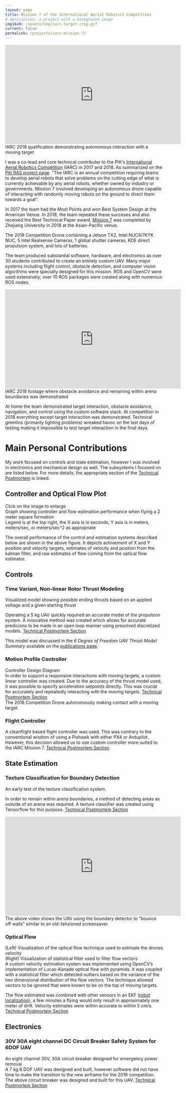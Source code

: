 ```yaml
---
layout: page
title: Mission 7 of the International Aerial Robotics Competition
# description: a project with a background image
img16x9: /assets/img/iarc-target-crop.gif
current: false
permalink: /projects/iarc-mission-7/
---
```


<center>
<iframe width="560" height="315" src="https://www.youtube.com/embed/0w_acYpwZiE" frameborder="0" allow="accelerometer; autoplay; encrypted-media; gyroscope; picture-in-picture" allowfullscreen></iframe>
</center>
<div class="col three caption">
    IARC 2018 qualification demonstrating autonomous interaction with a moving target
</div>

I was a co-lead and core technical contributer to the Pitt's <a href="http://www.aerialroboticscompetition.org/">International Aerial Robotics Competition</a> (IARC) in 2017 and 2018. As summarized on the <a href="http://pittras.org/projects/IARC/">Pitt RAS project page</a>. "The IARC is an annual competition requiring teams to develop aerial robots that solve problems on the cutting edge of what is currently achievable by any aerial robots, whether owned by industry or governments. Mission 7 involved developing an autonomous drone capable of interacting with randomly moving robots on the ground to direct them towards a goal".

In 2017 the team had the Most Points and won Best System Design at the American Venue. In 2018, the team repeated these succeses and also received the Best Technical Paper award. <a href="http://www.aerialroboticscompetition.org/mission7.php">Mission 7</a> was completed by Zhejiang University in 2018 at the Asian-Pacific venue.

<div class="img_row">
    <img class="col three left" src="{{ site.baseurl }}/assets/img/drone-image.jpg" alt="" title="IMU System Overview"/>
</div>
<div class="col three caption">
    The 2018 Competition Drone containing a Jetson TX2, Intel NUC6i7KYK NUC, 5 Intel Realsense Cameras, 1 global shutter cameras, KDE direct propulsion system, and lots of batteries.
</div>

The team produced substantial software, hardware, and electronics as over 30 students contributed to create an entirely custom UAV. Many major systems including flight control, obstacle detection, and computer vision algorithms were specially designed for this mission. ROS and OpenCV were used extensively; over 10 ROS packages were created along with numerous ROS nodes.

<center>
<iframe width="560" height="315" src="https://www.youtube.com/embed/su-1Q3NBxsQ" frameborder="0" allow="accelerometer; autoplay; encrypted-media; gyroscope; picture-in-picture" allowfullscreen></iframe>
</center>
<div class="col three caption">
    IARC 2018 footage where obstacle avoidance and remaining within arena boundaries was demonstrated
</div>

At home the team demonstrated target interaction, obstacle avoidance, navigation, and control using the custom software stack. At competition in 2018 everything except target interaction was demonstrated. Technical gremlins (primarily lighting problems) wreaked havoc on the last days of testing making it impossible to test target interaction in the final days.

# Main Personal Contributions
My work focused on controls and state estimation, however I was involved in electronics and mechanical design as well. The subsystems I focused on are listed below. For more details, the appropriate section of the <a href="http://pittras.org/projects/iarc/2018/08/10/update-iarc-technical-postmortem.html">Technical Postmortem</a> is linked.

## Controller and Optical Flow Plot
<div class="img_row">
    <a href="{{ site.baseurl }}/assets/img/iarc-controller.png" target="_blank">
    <img class="col three left" src="{{ site.baseurl }}/assets/img/iarc-controller.png" alt="" title="IARC Controller and Flow Performance"/>
    </a>
</div>
<div class="col three caption">
    Click on the image to enlarge<br/>
    Graph showing controller and flow estimation performance when flying a 2 meter square formation<br/>
    Legend is at the top right, the X axis is in seconds, Y axis is in meters, meters/sec, or meters/sec^2 as appropriate<br/>
</div>

The overall performance of the control and estimation systems described below are shown in the above figure. It depicts achivement of X and Y position and velocity targets, estimates of velocity and position from the kalman filter, and raw estimates of flow coming from the optical flow estimator.

## Controls
### Time Variant, Non-linear Rotor Thrust Modeling
<div class="img_row">
    <img class="col three left" src="{{ site.baseurl }}/assets/img/controller-plot.png" alt="" title="Thrust Model Visualized"/>
</div>
<div class="col three caption">
    Visualized model showing possible ending thrusts based on an applied voltage and a given starting thrust
</div>

Operating a 5 kg UAV quickly required an accurate model of the propulsion system. A innovative method was created which allows for accurate predicions to be made in an open loop manner using presolved discretized models. <a href="http://pittras.org/projects/iarc/2018/08/10/update-iarc-technical-postmortem.html#dynamic-thrust-model" target="_blank">Technical Postmortem Section</a>

This model was discussed in the *6 Degree of Freedom UAV Thrust Model Summary* available on the <a href="/publications/">publications page</a>.

### Motion Profile Controller
<div class="img_row">
    <img class="col three left" src="{{ site.baseurl }}/assets/img/iarc-SingleAxisController.png" alt="" title="Controller for a single axis"/>
</div>
<div class="col three caption">
    Controller Design Diagram
</div>
In order to support a responsive interactions with moving targets, a custom linear controller was created. Due to the accuracy of the thrust model used, it was possible to specify acceleration setpoints directly. This was crucial for accurately and repeatedly interacting with the moving targets. <a href="http://pittras.org/projects/iarc/2018/08/10/update-iarc-technical-postmortem.html#motion-profile-controller" target="_blank">Technical Postmortem Section</a>

<div class="img_row">
    <img class="col three left" src="{{ site.baseurl }}/assets/img/iarc-target.gif" alt="" title="2018 Drone Target Touch"/>
</div>
<div class="col three caption">
    The 2018 Competition Drone autonomously making contact with a moving target.
</div>

### Flight Controller
A cleanflight based flight controller was used. This was contrary to the conventional wisdom of using a Pixhawk with either PX4 or Ardupilot. However, this decision allowed us to use custom controller more suited to the IARC Mission 7. <a href="http://pittras.org/projects/iarc/2018/08/10/update-iarc-technical-postmortem.html#flight-controller" target="_blank">Technical Postmortem Section</a>.

## State Estimation
### Texture Classification for Boundary Detection
<div class="img_row">
    <img class="col three left" src="{{ site.baseurl }}/assets/img/arena-detector.gif" alt="" title="Texture Classification Demo"/>
</div>
<div class="col three caption">
    An early test of the texture classification system.
</div>

In order to remain within arena boundaries, a method of detecting areas as outside of an arena was required. A texture classifier was created using Tensorflow for this purpose. <a href="http://pittras.org/projects/iarc/2018/08/10/update-iarc-technical-postmortem.html#arena-boundary-detection" target="_blank">Technical Postmortem Section</a>

<center>
<iframe width="560" height="315" src="https://www.youtube.com/embed/9l7DOeNJ3So" frameborder="0" allow="accelerometer; autoplay; encrypted-media; gyroscope; picture-in-picture" allowfullscreen></iframe>
</center>
The above video shows the UAV using the boundary detector to "bounce off walls" similar to an old-fahsioned screensaver.

### Optical Flow
<div class="img_row">
    <img class="col three left" src="{{ site.baseurl }}/assets/img/optical-flow.gif" alt="" title="Optical Flow Demonstration"/>
</div>
<div class="col three caption">
    (Left) Visualization of the optical flow technique used to estimate the drones velocity<br/>
    (Right) Visualization of statistical filter used to filter flow vectors
</div>
A custom velocity estimation system was implemented using OpenCV’s implementation of Lucas-Kanade optical flow with pyramids. It was coupled with a statistical filter  which detected outliers based on the variance of the two dimensional distribution of the flow vectors. The technique allowed vectors to be ignored that were known to be on the top of moving targets.

The flow estimated was combined with other sensors in an EKF (<a href="http://wiki.ros.org/robot_localization">robot localization</a>), a few minutes a flying would only result in approximately one meter of drift. Velocity estimates were within accurate to within 5 cm/s. <a href="http://pittras.org/projects/iarc/2018/08/10/update-iarc-technical-postmortem.html#optical-flow">Technical Postmortem Section</a>

## Electronics
### 30V 30A eight channel DC Circuit Breaker Safety System for 6DOF UAV
<div class="img_row">
    <img class="col three left" src="{{ site.baseurl }}/assets/img/30A-eight-channel-breaker.png" alt="" title="30V 30A eight channel DC Circuit Breaker"/>
</div>
<div class="col three caption">
    An eight channel 30V, 30A circuit breaker designed for emergency power removal
</div>
A 7 kg 6 DOF UAV was designed and built, however software did not have time to make the transition to the new airframe for the 2018 competition. The above circuit breaker was designed and built for this UAV. <a href="http://pittras.org/projects/iarc/2018/08/10/update-iarc-technical-postmortem.html#6-degree-of-freedom-uav">Technical Postmortem Section</a>
